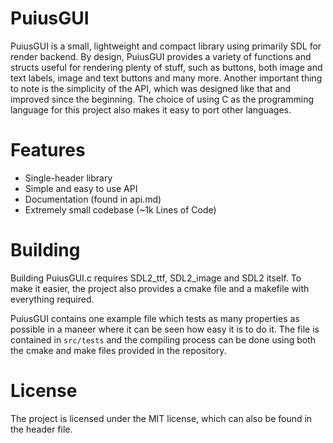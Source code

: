 # PuiusGUI
PuiusGUI is a small, lightweight and compact library using primarily SDL for render backend. By design, PuiusGUI provides a variety of functions and structs useful for rendering plenty of stuff, such as buttons, both image and text labels, image and text buttons and many more. Another important thing to note is the simplicity of the API, which was designed like that and improved since the beginning. The choice of using C as the programming language for this project also makes it easy to port other languages.

# Features
- Single-header library
- Simple and easy to use API
- Documentation (found in api.md)
- Extremely small codebase (~1k Lines of Code)

# Building
Building PuiusGUI.c requires SDL2_ttf, SDL2_image and SDL2 itself. To make it easier, the project also provides a cmake file and a makefile with everything required. 

PuiusGUI contains one example file which tests as many properties as possible in a maneer where it can be seen how easy it is to do it. The file is contained in `src/tests` and the compiling process can be done using both the cmake and make files provided in the repository.
# License
The project is licensed under the MIT license, which can also be found in the header file.

